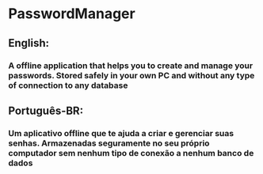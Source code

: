 # PasswordManager
## English:
### A offline application that helps you to create and manage your passwords. Stored safely in your own PC and without any type of connection to any database

## Português-BR:
### Um aplicativo offline que te ajuda a criar e gerenciar suas senhas. Armazenadas seguramente no seu próprio computador sem nenhum tipo de conexão a nenhum banco de dados
